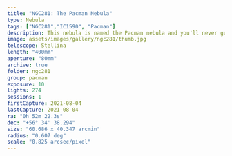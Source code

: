 ```yaml
---
title: "NGC281: The Pacman Nebula"
type: Nebula
tags: ["NGC281","IC1590", "Pacman"]
description: This nebula is named the Pacman nebula and you'll never guess why.
image: assets/images/gallery/ngc281/thumb.jpg
telescope: Stellina
length: "400mm"
aperture: "80mm"
archive: true
folder: ngc281
group: pacman
exposure: 10
lights: 274 
sessions: 1
firstCapture: 2021-08-04 
lastCapture: 2021-08-04
ra: "0h 52m 22.3s"
dec: "+56° 34' 38.294"
size: "60.686 x 40.347 arcmin"
radius: "0.607 deg"
scale: "0.825 arcsec/pixel"
---
```

